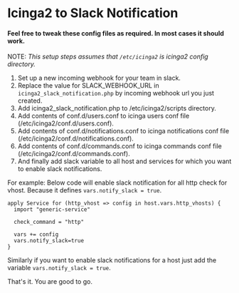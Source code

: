 # Icinga2 to Slack Notification

#### Feel free to tweak these config files as required. In most cases it should work.

NOTE: _This setup steps assumes that `/etc/icinga2` is icinga2 config directory._

1. Set up a new incoming webhook for your team in slack.
2. Replace the value for SLACK_WEBHOOK_URL in `icinga2_slack_notification.php` by incoming webhook url you just created.
3. Add icinga2_slack_notification.php to /etc/icinga2/scripts directory.
4. Add contents of conf.d/users.conf to icinga users conf file (/etc/icinga2/conf.d/users.conf).
5. Add contents of conf.d/notifications.conf to icinga notifications conf file (/etc/icinga2/conf.d/notifications.conf).
6. Add contents of conf.d/commands.conf to icinga commands conf file (/etc/icinga2/conf.d/commands.conf).
7. And finally add slack variable to all host and services for which you want to enable slack notifications.

For example: Below code will enable slack notification for all http check for vhost. Because it defines `vars.notify_slack = true`.
```
apply Service for (http_vhost => config in host.vars.http_vhosts) {
  import "generic-service"

  check_command = "http"

  vars += config
  vars.notify_slack=true
}
```

Similarly if you want to enable slack notifications for a host just add the variable `vars.notify_slack = true`.

That's it. You are good to go.

